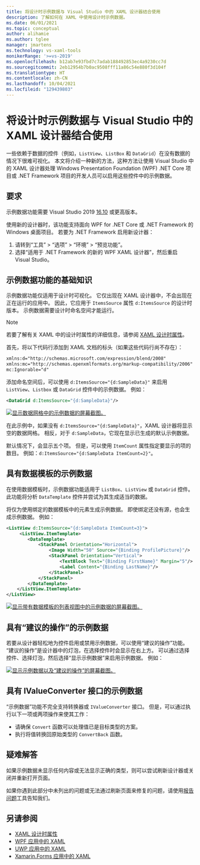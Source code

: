 ```yaml
---
title: 将设计时示例数据与 Visual Studio 中的 XAML 设计器结合使用
description: 了解如何在 XAML 中使用设计时示例数据。
ms.date: 06/01/2021
ms.topic: conceptual
author: alihamie
ms.author: tglee
manager: jmartens
ms.technology: vs-xaml-tools
monikerRange: '>=vs-2019'
ms.openlocfilehash: b12ab7e93fbd7c7adab188492853ec4a9230cc7d
ms.sourcegitcommit: 2eb12954b7b0ac9508fff11a86c54e880f3d104f
ms.translationtype: HT
ms.contentlocale: zh-CN
ms.lasthandoff: 10/04/2021
ms.locfileid: "129439803"
---
```

# <a name="use-design-time-sample-data-with-the-xaml-designer-in-visual-studio"></a>将设计时示例数据与 Visual Studio 中的 XAML 设计器结合使用

一些依赖于数据的控件（例如，`ListView`、`ListBox` 和 `DataGrid`）在没有数据的情况下很难可视化。 本文将介绍一种新的方法，这种方法让使用 Visual Studio 中的 XAML 设计器处理 Windows Presentation Foundation (WPF) .NET Core 项目或 .NET Framework 项目的开发人员可以启用这些控件中的示例数据。 

## <a name="requirements"></a>要求

示例数据功能需要 Visual Studio 2019 [16.10](/visualstudio/releases/2019/release-notes-v16.10) 或更高版本。

使用新的设计器时，该功能支持面向 WPF for .NET Core 或 .NET Framework 的 Windows 桌面项目。 若要为 .NET Framework 启用新设计器：

1. 请转到“工具” > “选项” > “环境” > “预览功能”。
2. 选择“适用于 .NET Framework 的新的 WPF XAML 设计器”，然后重启 Visual Studio。

## <a name="basics-of-the-sample-data-feature"></a>示例数据功能的基础知识

示例数据功能仅适用于设计时可视化。 它仅出现在 XAML 设计器中，不会出现在正在运行的应用中。 因此，它应用于 `ItemsSource` 属性 `d:ItemsSource` 的设计时版本。 示例数据需要设计时命名空间才能运行。 

> [!NOTE]
> 若要了解有关 XAML 中的设计时属性的详细信息，请参阅 [XAML 设计时属性](../xaml-tools/xaml-designtime-data.md)。

首先，将以下代码行添加到 XAML 文档的标头（如果这些代码行尚不存在）：

```xml
xmlns:d="http://schemas.microsoft.com/expression/blend/2008"
xmlns:mc="http://schemas.openxmlformats.org/markup-compatibility/2006"
mc:Ignorable="d"
```

添加命名空间后，可以使用 `d:ItemsSource="{d:SampleData}"` 来启用 `ListView`、`Listbox` 或 `DataGrid` 控件中的示例数据。 例如：

```xml
<DataGrid d:ItemsSource="{d:SampleData}"/>
```

[![显示数据网格中的示例数据的屏幕截图。](media\xaml-sample-data-empty-datagrid.png "对数据网格启用的示例数据")](media\xaml-sample-data-empty-datagrid.png#lightbox)

在此示例中，如果没有 `d:ItemsSource="{d:SampleData}"`，XAML 设计器将显示空的数据网格。 相反，对于 `d:SampleData`，它现在显示已生成的默认示例数据。

默认情况下，会显示五个项。 但是，可以使用 `ItemCount` 属性指定要显示的项的数目。 例如：`d:ItemsSource="{d:SampleData ItemCount=2}"`。

## <a name="sample-data-with-data-templates"></a>具有数据模板的示例数据

在使用数据模板时，示例数据功能适用于 `ListBox`、`ListView` 或 `DataGrid` 控件。 此功能将分析 `DataTemplate` 控件并尝试为其生成适当的数据。 

将仅为使用绑定的数据模板中的元素生成示例数据。 即使绑定还没有源，也会生成示例数据。 例如：

```xml
<ListView d:ItemsSource="{d:SampleData ItemCount=3}">
     <ListView.ItemTemplate>
        <DataTemplate>
            <StackPanel Orientation="Horizontal">
                <Image Width="50" Source="{Binding ProfilePicture}"/>
                <StackPanel Orientation="Vertical">
                    <TextBlock Text="{Binding FirstName}" Margin="5"/>
                    <Label Content="{Binding LastName}"/>
                </StackPanel>
            </StackPanel>
        </DataTemplate>
    </ListView.ItemTemplate>
</ListView>
```

[![显示带有数据模板的列表视图中的示例数据的屏幕截图。](media\xaml-sample-data-templated-listview.png "在具有数据模板的列表视图中使用的示例数据")](media\xaml-sample-data-templated-listview.png#lightbox)

## <a name="sample-data-with-suggested-actions"></a>具有“建议的操作”的示例数据

若要从设计器轻松地为控件启用或禁用示例数据，可以使用“建议的操作”功能。 “建议的操作”是设计器中的灯泡，在选择控件时会显示在右上方。 可以通过选择控件、选择灯泡，然后选择“显示示例数据”来启用示例数据。 例如：

[![显示示例数据以及“建议的操作”的屏幕截图。](media\xaml-sample-data-suggested-actions.png "启用具有“建议的操作”的示例数据")](media\xaml-sample-data-suggested-actions.png#lightbox)

## <a name="sample-data-with-the-ivalueconverter-interface"></a>具有 IValueConverter 接口的示例数据 

“示例数据”功能不完全支持转换器或 `IValueConverter` 接口。 但是，可以通过执行以下一项或两项操作来使其工作：

- 请确保 `Convert` 函数可以处理值已是目标类型的方案。
- 执行将值转换回原始类型的 `ConvertBack` 函数。 

## <a name="troubleshooting"></a>疑难解答

如果示例数据未显示任何内容或无法显示正确的类型，则可以尝试刷新设计器或关闭并重新打开页面。

如果你遇到此部分中未列出的问题或无法通过刷新页面来修复的问题，请使用[报告问题](../ide/how-to-report-a-problem-with-visual-studio.md)工具告知我们。

## <a name="see-also"></a>另请参阅

- [XAML 设计时属性](../xaml-tools/xaml-designtime-data.md)
- [WPF 应用中的 XAML](/dotnet/framework/wpf/advanced/xaml-in-wpf)
- [UWP 应用中的 XAML](/windows/uwp/xaml-platform/xaml-overview)
- [Xamarin.Forms 应用中的 XAML](/xamarin/xamarin-forms/xaml/)